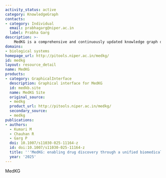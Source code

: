 ```yaml
---
activity_status: active
category: KnowledgeGraph
contacts:
- category: Individual
  email: prabhagarg@niper.ac.in
  label: Prabha Garg
description: >-
    MedKG is a comprehensive and continuously updated knowledge graph designed to address challenges in precision medicine and drug discovery. MedKG integrates data from 35 authoritative sources, encompassing 34 node types and 79 relationships. A Continuous Integration/Continuous Update pipeline ensures MedKG remains current, addressing a critical limitation of static knowledge bases. The integration of molecular embeddings enhances semantic analysis capabilities, bridging the gap between chemical structures and biological entities.
domains:
- biological systems
homepage_url: http://pitools.niper.ac.in/medkg/
id: medkg
layout: resource_detail
name: MedKG
products:
- category: GraphicalInterface
  description: Graphical interface for MedKG
  id: medkb.site
  name: MedKG Site
  original_source:
  - medkg
  product_url: http://pitools.niper.ac.in/medkg/
  secondary_source:
  - medkg
publications:
- authors:
  - Kumari M
  - Chauhan R
  - Garg P
  doi: 10.1007/s11030-025-11164-z
  id: doi:10.1007/s11030-025-11164-z
  title: '''MedKG: enabling drug discovery through a unified biomedical knowledge graph'''
  year: '2025'
---
```

MedKG
